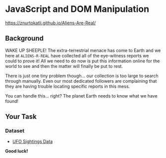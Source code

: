 # JavaScript and DOM Manipulation

https://znurtokatli.github.io/Aliens-Are-Real/

## Background

WAKE UP SHEEPLE! The extra-terrestrial menace has come to Earth and we here at `ALIENS-R-REAL` have collected all of the eye-witness reports we could to prove it! All we need to do now is put this information online for the world to see and then the matter will finally be put to rest.

There is just one tiny problem though... our collection is too large to search through manually. Even our most dedicated followers are complaining that they are having trouble locating specific reports in this mess.
 
You can handle this... right? The planet Earth needs to know what we have found!

## Your Task 
### Dataset

* [UFO Sightings Data](StarterCode/static/js/data.js)
 
**Good luck!** 